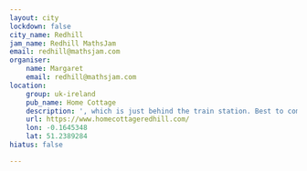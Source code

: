 ```yaml
---
layout: city
lockdown: false
city_name: Redhill
jam_name: Redhill MathsJam
email: redhill@mathsjam.com
organiser:
    name: Margaret
    email: redhill@mathsjam.com
location:
    group: uk-ireland
    pub_name: Home Cottage
    description: ', which is just behind the train station. Best to come out of the station by the main entrance and walk up the hill, though, as crossing Redstone Hill without using the lights is DANGEROUS!!'
    url: https://www.homecottageredhill.com/
    lon: -0.1645348
    lat: 51.2389284
hiatus: false

---
```


